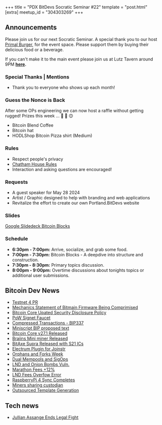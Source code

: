 +++
title = "PDX BitDevs Socratic Seminar #22"
template = "post.html"
[extra]
meetup_id = "304303269"
+++

## Announcements

Please join us for our next Socratic Seminar. A special thank you to our host <a href="https://dicksprimalburger.com/" data-no-summary>Primal Burger</a>, for the event space. Please support them by buying their delicious food or a beverage.

If you can't make it to the main event please join us at Lutz Tavern around 9PM **<a href="https://www.lutztavern.com/" data-no-summary>here</a>.**

### Special Thanks | Mentions
- Thank you to everyone who shows up each month!

### Guess the Nonce is Back
After some OPs engineering we can now host a raffle without getting rugged! Prizes this week ... 🎉 🎁 😊
- Bitcoin Blend Coffee
- Bitcoin hat
- HODLShop Bitcoin Pizza shirt (Medium)

### Rules
- Respect people's privacy
- [Chatham House Rules](https://www.chathamhouse.org/about-us/chatham-house-rule)
- Interaction and asking questions are encouraged!

### Requests
- A guest speaker for May 28 2024
- Artist / Graphic designed to help with branding and web applications
- Revitalize the effort to create our own Portland.BitDevs website

### Slides
[Google Slidedeck Bitcoin Blocks](https://docs.google.com/presentation/d/1Ff8zjaY-6GvCRhyODs5eMZozosbHZKo0ZRHtvk1h558/edit?usp=sharing)


### Schedule
- **6:30pm - 7:00pm:** Arrive, socialize, and grab some food.
- **7:00pm - 7:30pm:** Bitcoin Blocks - A deepdive into structure and construction.
- **7:30pm - 8:30pm:** Primary topics discussion.
- **8:00pm - 9:00pm:** Overtime discussions about tonights topics or additional user submissions.

## Bitcoin Dev News
- [Testnet 4 PR](https://bitcoincore.reviews/29775)
- [Mechanics Statement of Bitmain Firmware Being Comprimised](https://youtu.be/7fdgqbGy2gg?t=510)
- [Bitcoin Core Upated Security Disclosure Policy](https://gist.github.com/darosior/eb71638f20968f0dc896c4261a127be6)
- [PoW Signet Faucet](https://delvingbitcoin.org/t/proof-of-work-based-signet-faucet/937/2)
- [Compressed Transactions - BIP337](https://github.com/bitcoin/bips/blob/master/bip-0337.mediawiki)
- [Miniscript BIP proposed text](https://groups.google.com/g/bitcoindev/c/wA-dW4t5BEY)
- [Bitcoin Core v27.1 Released](https://www.nobsbitcoin.com/bitcoin-core-v27-1/)
- [Braiins Mini miner Released](https://www.nobsbitcoin.com/braiins-mini-miner-bmm-100/)
- [BitAxe Supra Released with S21 ICs](https://www.nobsbitcoin.com/bitaxe-supra/)
- [Electrum Plugin for Joinstr](https://www.nobsbitcoin.com/how-to-use-electrum-plugin-for-joinstr/)
- [Orphans and Forks Week](https://x.com/0xB10C)
- [Dual Mempools and SigOps](https://x.com/mononautical/status/1799874506426647009)
- [LND and Onion Bombs Vuln.](https://www.nobsbitcoin.com/lnd-versions-prior-to-v0-17-0-vulnerable-to-lnd-onion-bomb-dos-attack/)
- [Marathon Fees +12%](https://twitter.com/theMiningPod/status/1778822943390183855)
- [LND Fees Overfow Error](https://github.com/lightningnetwork/lnd/issues/8571)
- [RaspberryPi 4 Sync Completes](https://twitter.com/PortlandHODL/status/1775331303950615017)
- [Miners sharing custodian](https://twitter.com/mononautical/status/1777686545715089605)
- [Outsourced Template Generation](https://twitter.com/0xB10C/status/1780611768081121700)

## Tech news
- [Jullian Assange Ends Legal Fight](https://apnews.com/article/assange-justice-department-plea-wikileaks-saipan-australia-00eb380879ff636cc9b916f82f82ed40)
